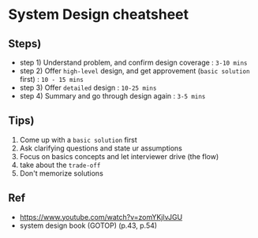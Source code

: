 # System Design cheatsheet

## Steps)
- step 1) Understand problem, and confirm design coverage : `3-10 mins`
- step 2) Offer `high-level` design, and get approvement (`basic solution` first) : `10 - 15 mins`
- step 3) Offer `detailed` design : `10-25 mins`
- step 4) Summary and go through design again : `3-5 mins`

## Tips)
1. Come up with a `basic solution` first
2. Ask clarifying questions and state ur assumptions
3. Focus on basics concepts and let interviewer drive (the flow)
4. take about the `trade-off`
5. Don't memorize solutions

## Ref
- https://www.youtube.com/watch?v=zomYKjlvJGU
- system design book (GOTOP) (p.43, p.54)